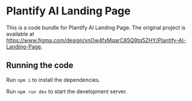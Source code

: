 
  # Plantify AI Landing Page

  This is a code bundle for Plantify AI Landing Page. The original project is available at https://www.figma.com/design/xnOw4fxMqarC85Q9tq5ZHY/Plantify-AI-Landing-Page.

  ## Running the code

  Run `npm i` to install the dependencies.

  Run `npm run dev` to start the development server.
  